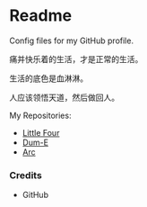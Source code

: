 # Readme
Config files for my GitHub profile.

痛并快乐着的生活，才是正常的生活。

生活的底色是血淋淋。

人应该领悟天道，然后做回人。

My Repositories:
- [Little Four](https://github.com/hcpty/little-four)
- [Dum-E](https://github.com/hcpty/dum-e)
- [Arc](https://github.com/hcpty/arc)

### Credits
- GitHub
